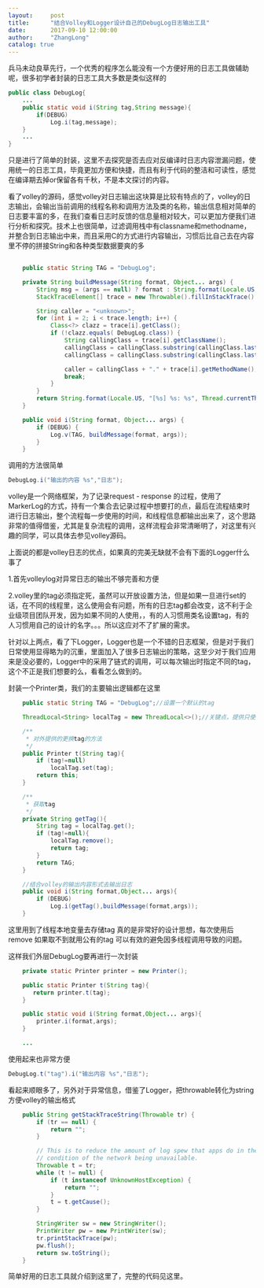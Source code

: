 ```yaml
---
layout:     post
title:      "结合Volley和Logger设计自己的DebugLog日志输出工具"
date:       2017-09-10 12:00:00
author:     "ZhangLong"
catalog: true
---
```



兵马未动良草先行，一个优秀的程序怎么能没有一个方便好用的日志工具做辅助呢，很多初学者封装的日志工具大多数是类似这样的

```java
public class DebugLog{
	...
  	public static void i(String tag,String message){
      	if(DEBUG)
      		Log.i(tag,message);
  	}
  	...
}
```

只是进行了简单的封装，这里不去探究是否去应对反编译时日志内容泄漏问题，使用统一的日志工具，毕竟更加方便和快捷，而且有利于代码的整洁和可读性，感觉在编译期去掉or保留各有千秋，不是本文探讨的内容。

看了volley的源码，感觉volley对日志输出这块算是比较有特点的了，volley的日志输出，会输出当前调用的线程名称和调用方法及类的名称，输出信息相对简单的日志要丰富的多，在我们查看日志时反馈的信息量相对较大，可以更加方便我们进行分析和探究。技术上也很简单，过滤调用栈中有classname和methodname，并整合到日志输出中来，而且采用C的方式进行内容输出，习惯后比自己去在内容里不停的拼接String和各种类型数据要爽的多

```java
    
	public static String TAG = "DebugLog";	

	private String buildMessage(String format, Object... args) {
        String msg = (args == null) ? format : String.format(Locale.US, format, args);
        StackTraceElement[] trace = new Throwable().fillInStackTrace().getStackTrace();

        String caller = "<unknown>";
        for (int i = 2; i < trace.length; i++) {
            Class<?> clazz = trace[i].getClass();
            if (!clazz.equals( DebugLog.class)) {
                String callingClass = trace[i].getClassName();
                callingClass = callingClass.substring(callingClass.lastIndexOf('.') + 1);
                callingClass = callingClass.substring(callingClass.lastIndexOf('$') + 1);

                caller = callingClass + "." + trace[i].getMethodName();
                break;
            }
        }
        return String.format(Locale.US, "[%s] %s: %s", Thread.currentThread().getName() + "-" + Thread.currentThread().getId(), caller, msg);
    }

 	public void i(String format, Object... args) {
        if (DEBUG) {
            Log.v(TAG, buildMessage(format, args));
        }
    }
```

调用的方法很简单

```java
DebugLog.i("输出的内容 %s","日志");
```

volley是一个网络框架，为了记录request - response 的过程，使用了MarkerLog的方式，持有一个集合去记录过程中想要打的点，最后在流程结束时进行日志输出，整个流程每一步使用的时间，和线程信息都输出出来了，这个思路非常的值得借鉴，尤其是复杂流程的调用，这样流程会非常清晰明了，对这里有兴趣的同学，可以具体去参见volley源码。

上面说的都是volley日志的优点，如果真的完美无缺就不会有下面的Logger什么事了

1.首先volleylog对异常日志的输出不够完善和方便

2.volley里的tag必须指定死，虽然可以开放设置方法，但是如果一旦进行set的话，在不同的线程里，这么使用会有问题，所有的日志tag都会改变，这不利于企业级项目团队开发，因为如果不同的人使用，，有的人习惯用类名设置tag，有的人习惯用自己的设计的名字。。。所以这应对不了扩展的需求。

针对以上两点，看了下Logger，Logger也是一个不错的日志框架，但是对于我们日常使用显得略为的沉重，里面加入了很多日志输出的策略，这至少对于我们应用来是没必要的，Logger中的采用了链式的调用，可以每次输出时指定不同的tag，这个不正是我们想要的么，看看怎么做到的。

封装一个Printer类，我们的主要输出逻辑都在这里

```java
	public static String TAG = "DebugLog";//设置一个默认的tag

	ThreadLocal<String> localTag = new ThreadLocal<>();//关键点，提供只使用一次的tag

	/**
	 * 对外提供的更换tag的方法
	 */
	public Printer t(String tag){
        if (tag!=null)
            localTag.set(tag);
        return this;
    }

	/**
     * 获取tag
     */
	private String getTag(){
        String tag = localTag.get();
        if (tag!=null){
            localTag.remove();
            return tag;
        }
        return TAG;
    }

	//结合volley的输出内容形式去输出日志
	public void i(String format,Object... args){
        if (DEBUG)
            Log.i(getTag(),buildMessage(format,args));
    }
```

这里用到了线程本地变量去存储tag 真的是非常好的设计思想，每次使用后remove 如果取不到就用公有的tag 可以有效的避免因多线程调用导致的问题。

这样我们外层DebugLog要再进行一次封装

```java
    private static Printer printer = new Printer();

    public static Printer t(String tag){
       return printer.t(tag);
    }

	public static void i(String format,Object... args){
        printer.i(format,args);
    }

	...
```

使用起来也非常方便

```java
DebugLog.t("tag").i("输出内容 %s","日志");
```

看起来顺眼多了，另外对于异常信息，借鉴了Logger，把throwable转化为string 方便volley的输出格式

```java
 	public String getStackTraceString(Throwable tr) {
        if (tr == null) {
            return "";
        }

        // This is to reduce the amount of log spew that apps do in the non-error
        // condition of the network being unavailable.
        Throwable t = tr;
        while (t != null) {
            if (t instanceof UnknownHostException) {
                return "";
            }
            t = t.getCause();
        }

        StringWriter sw = new StringWriter();
        PrintWriter pw = new PrintWriter(sw);
        tr.printStackTrace(pw);
        pw.flush();
        return sw.toString();
    }
```

简单好用的日志工具就介绍到这里了，完整的代码见这里。